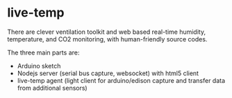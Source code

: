 # live-temp
There are clever ventilation toolkit and web based real-time humidity, temperature, and CO2 monitoring, with human-friendly source codes.

The three main parts are:
- Arduino sketch  
- Nodejs server (serial bus capture, websocket) with html5 client  
- live-temp agent (light client for arduino/edison capture and transfer data from additional sensors)  
